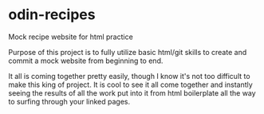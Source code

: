 # odin-recipes
Mock recipe website for html practice

Purpose of this project is to fully utilize basic html/git skills to create and commit a mock website from beginning to end.

It all is coming together pretty easily, though I know it's not too difficult to make this king of project. It is cool to see it all come together and instantly seeing the results of all the work put into it from html boilerplate all the way to surfing through your linked pages. 
